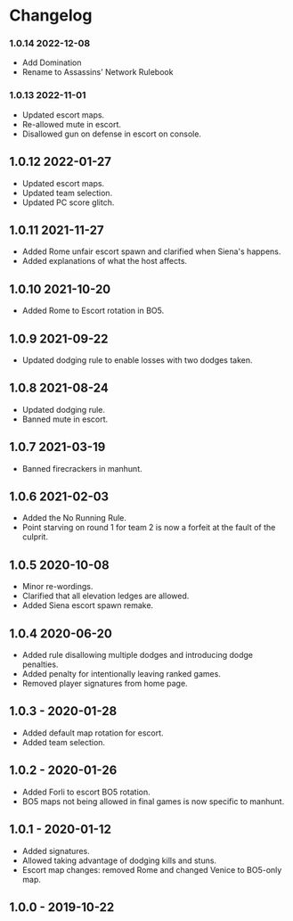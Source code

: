 # Changelog

### 1.0.14 2022-12-08

* Add Domination
* Rename to Assassins' Network Rulebook

### 1.0.13 2022-11-01

* Updated escort maps.
* Re-allowed mute in escort.
* Disallowed gun on defense in escort on console.

## 1.0.12 2022-01-27

* Updated escort maps.
* Updated team selection.
* Updated PC score glitch.

## 1.0.11 2021-11-27

* Added Rome unfair escort spawn and clarified when Siena's happens.
* Added explanations of what the host affects.

## 1.0.10 2021-10-20

* Added Rome to Escort rotation in BO5.

## 1.0.9 2021-09-22

* Updated dodging rule to enable losses with two dodges taken.

## 1.0.8 2021-08-24

* Updated dodging rule.
* Banned mute in escort.

## 1.0.7 2021-03-19

* Banned firecrackers in manhunt.

## 1.0.6 2021-02-03

* Added the No Running Rule.
* Point starving on round 1 for team 2 is now a forfeit at the fault of the culprit.

## 1.0.5 2020-10-08

* Minor re-wordings.
* Clarified that all elevation ledges are allowed.
* Added Siena escort spawn remake.

## 1.0.4 2020-06-20

* Added rule disallowing multiple dodges and introducing dodge penalties.
* Added penalty for intentionally leaving ranked games.
* Removed player signatures from home page.

## 1.0.3 - 2020-01-28

* Added default map rotation for escort.
* Added team selection.

## 1.0.2 - 2020-01-26

* Added Forli to escort BO5 rotation.
* BO5 maps not being allowed in final games is now specific to manhunt.

## 1.0.1 - 2020-01-12

* Added signatures.
* Allowed taking advantage of dodging kills and stuns.
* Escort map changes: removed Rome and changed Venice to BO5-only map.

## 1.0.0 - 2019-10-22

